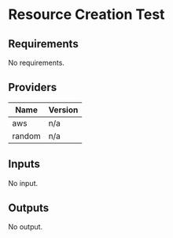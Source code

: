 # Resource Creation Test


<!-- BEGIN TFDOCS -->
## Requirements

No requirements.

## Providers

| Name | Version |
|------|---------|
| aws | n/a |
| random | n/a |

## Inputs

No input.

## Outputs

No output.

<!-- END TFDOCS -->

